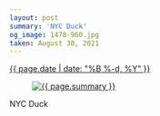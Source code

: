 ```yaml
---
layout: post
summary: 'NYC Duck'
og_image: 1478-960.jpg
taken: August 30, 2021
---
```


<div class="post">
 <time>
  <a href="/1478">
   {{ page.date | date: "%B %-d, %Y" }}
  </a>
 </time>
 <a href="/1478">
  <figure data-taken="8/30/2021">
   <img alt="{{ page.summary }}" sizes="(min-width: 700px) 50vw, calc(100vw - 2rem)" src="{{ site.assets_url }}/1478-480.jpg" srcset="{{ site.assets_url }}/1478-240.jpg 240w, {{ site.assets_url }}/1478-480.jpg 480w, {{ site.assets_url }}/1478-720.jpg 720w, {{ site.assets_url }}/1478-960.jpg 960w"/>
  </figure>
 </a>
 <span>
  NYC Duck
 </span>
</div>
